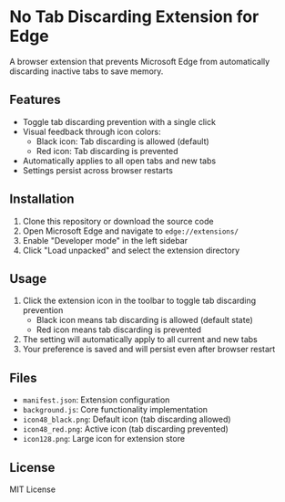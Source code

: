 # No Tab Discarding Extension for Edge

A browser extension that prevents Microsoft Edge from automatically discarding inactive tabs to save memory.

## Features

- Toggle tab discarding prevention with a single click
- Visual feedback through icon colors:
  - Black icon: Tab discarding is allowed (default)
  - Red icon: Tab discarding is prevented
- Automatically applies to all open tabs and new tabs
- Settings persist across browser restarts

## Installation

1. Clone this repository or download the source code
2. Open Microsoft Edge and navigate to `edge://extensions/`
3. Enable "Developer mode" in the left sidebar
4. Click "Load unpacked" and select the extension directory

## Usage

1. Click the extension icon in the toolbar to toggle tab discarding prevention
   - Black icon means tab discarding is allowed (default state)
   - Red icon means tab discarding is prevented
2. The setting will automatically apply to all current and new tabs
3. Your preference is saved and will persist even after browser restart

## Files

- `manifest.json`: Extension configuration
- `background.js`: Core functionality implementation
- `icon48_black.png`: Default icon (tab discarding allowed)
- `icon48_red.png`: Active icon (tab discarding prevented)
- `icon128.png`: Large icon for extension store

## License

MIT License

